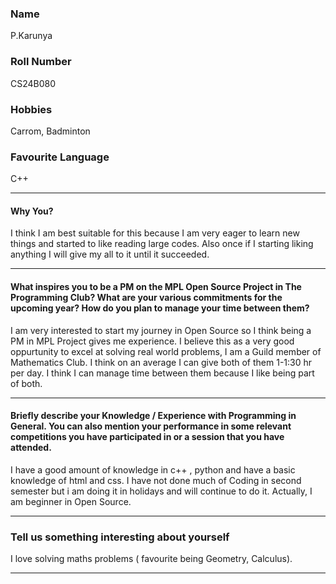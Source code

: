 ### Name
P.Karunya

### Roll Number
CS24B080

### Hobbies
Carrom, Badminton

### Favourite Language
C++

---

#### Why You?
I think I am best suitable for this because I am very eager to learn new things and started to like reading large codes. Also once if I starting liking anything 
I will give my all to it until it succeeded.

---

#### What inspires you to be a PM on the MPL Open Source Project in The Programming Club? What are your various commitments for the upcoming year? How do you plan to manage your time between them?
I am very interested to start my journey in Open Source so I think being a PM in MPL Project gives me experience. I believe this as a very good oppurtunity
to excel at solving real world problems, I am a Guild member of Mathematics Club. I think on an average I can give both of them 1-1:30 hr per day. I think I can 
manage time between them because I like being part of both. 

---

#### Briefly describe your Knowledge / Experience with Programming in General. You can also mention your performance in some relevant competitions you have participated in or a session that you have attended.
I have a good amount of knowledge in c++ , python and have a basic knowledge of html and css. I have not done much of Coding in second semester but i am 
doing it in holidays and will continue to do it. Actually, I am beginner in Open Source. 

---

### Tell us something interesting about yourself
I love solving maths problems ( favourite being Geometry, Calculus). 

---
